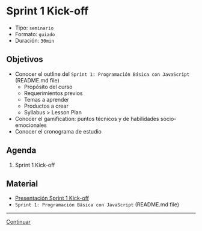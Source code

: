# Sprint 1 Kick-off
- Tipo: `seminario`
- Formato: `guiado`
- Duración: `30min`

## Objetivos

- Conocer el outline del `Sprint 1: Programación Básica
con JavaScript` (README.md file)
  * Propósito del curso
  * Requerimientos previos
  * Temas a aprender
  * Productos a crear
  * Syllabus > Lesson Plan
- Conocer el gamification: puntos técnicos y de habilidades socio-emocionales
- Conocer el cronograma de estudio


## Agenda

1. Sprint 1 Kick-off

## Material
 * [Presentación Sprint 1 Kick-off]()
 * `Sprint 1: Programación Básica
 con JavaScript` (README.md file)

***

[Continuar](04-sprint1-kickoff.md)
